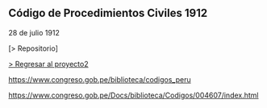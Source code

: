 ## Código de Procedimientos Civiles 1912

28 de julio 1912 

[> Repositorio]

[> Regresar al proyecto2](https://actio1680.github.io/proyecto2/presentacion2)


https://www.congreso.gob.pe/biblioteca/codigos_peru

https://www.congreso.gob.pe/Docs/biblioteca/Codigos/004607/index.html
